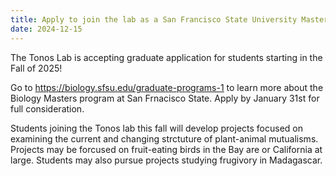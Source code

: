 ```yaml
---
title: Apply to join the lab as a San Francisco State University Masters Student!
date: 2024-12-15
---
```


The Tonos Lab is accepting graduate application for students starting in the Fall of 2025! 

<!--more-->

Go to https://biology.sfsu.edu/graduate-programs-1 to learn more about the Biology Masters program at San Frnacisco State. Apply by January 31st for full consideration.

Students joining the Tonos lab this fall will develop projects focused on examining the current and changing strctuture of plant-animal mutualisms. Projects may be forcused on fruit-eating birds in the Bay are or California at large. Students may also pursue projects studying frugivory in Madagascar.  